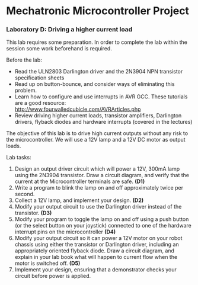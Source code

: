 # Mechatronic Microcontroller Project

### Laboratory D: Driving a higher current load

This lab requires some preparation. In order to complete the lab within the session some work beforehand is required.

Before the lab:
- Read the ULN2803 Darlington driver and the 2N3904 NPN transistor specification sheets
- Read up on button-bounce, and consider ways of eliminating this problem.
- Learn how to configure and use interrupts in AVR GCC. These tutorials are a good resource: http://www.fourwalledcubicle.com/AVRArticles.php
- Review driving higher current loads, transistor amplifiers, Darlington
drivers, flyback diodes and hardware interrupts (covered in the lectures)

The objective of this lab is to drive high current outputs without any risk to the
microcontroller. We will use a 12V lamp and a 12V DC motor as output loads.

Lab tasks:

1. Design an output driver circuit which will power a 12V, 300mA lamp using the 2N3904 transistor. Draw a circuit diagram, and verify that the current at the Microcontroller terminals are safe. **(D1)**
2. Write a program to blink the lamp on and off approximately twice per second.
3. Collect a 12V lamp, and implement your design. **(D2)**
4. Modify your output circuit to use the Darlington driver instead of the transistor. **(D3)**
5. Modify your program to toggle the lamp on and off using a push button (or the select button on your joystick) connected to one of the hardware interrupt pins on the microcontroller **(D4)**
6. Modify your output circuit so it can power a 12V motor on your robot chassis using either the transistor or Darlington driver, including an appropriately oriented flyback diode. Draw a circuit diagram, and explain in your lab book what will happen to current flow when the motor is switched off. **(D5)**
7. Implement your design, ensuring that a demonstrator checks your circuit before power is
applied.

